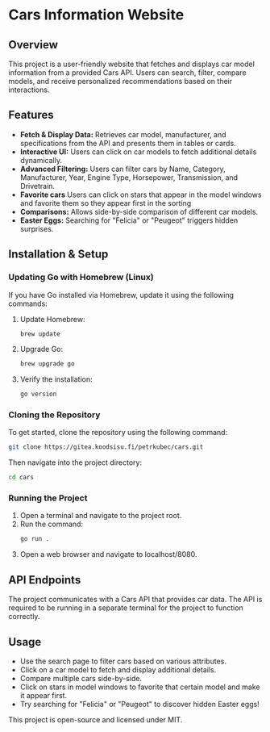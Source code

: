 # Cars Information Website

## Overview

This project is a user-friendly website that fetches and displays car model information from a provided Cars API. Users can search, filter, compare models, and receive personalized recommendations based on their interactions.

## Features

- **Fetch & Display Data:** Retrieves car model, manufacturer, and specifications from the API and presents them in tables or cards.
- **Interactive UI:** Users can click on car models to fetch additional details dynamically.
- **Advanced Filtering:** Users can filter cars by Name, Category, Manufacturer, Year, Engine Type, Horsepower, Transmission, and Drivetrain.
- **Favorite cars** Users can click on stars that appear in the model windows and favorite them so they appear first in the sorting
- **Comparisons:** Allows side-by-side comparison of different car models.
- **Easter Eggs:** Searching for "Felicia" or "Peugeot" triggers hidden surprises.

## Installation & Setup

### Updating Go with Homebrew (Linux)

If you have Go installed via Homebrew, update it using the following commands:

1. Update Homebrew:
   ```sh
   brew update
   ```
2. Upgrade Go:
   ```sh
   brew upgrade go
   ```
3. Verify the installation:
   ```sh
   go version
   ```

### Cloning the Repository

To get started, clone the repository using the following command:

```sh
git clone https://gitea.koodsisu.fi/petrkubec/cars.git
```

Then navigate into the project directory:

```sh
cd cars
```

### Running the Project

1. Open a terminal and navigate to the project root.
2. Run the command:
   ```sh
   go run .
   ```
3. Open a web browser and navigate to localhost/8080.

## API Endpoints

The project communicates with a Cars API that provides car data. The API is required to be running in a separate terminal for the project to function correctly.

## Usage

- Use the search page to filter cars based on various attributes.
- Click on a car model to fetch and display additional details.
- Compare multiple cars side-by-side.
- Click on stars in model windows to favorite that certain model and make it appear first.
- Try searching for "Felicia" or "Peugeot" to discover hidden Easter eggs!

This project is open-source and licensed under MIT.
